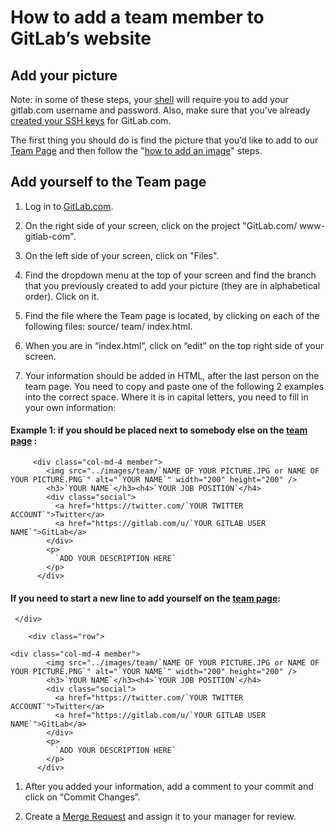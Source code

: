 # How to add a team member to GitLab’s website


## Add your picture
Note: in some of these steps, your
[shell](http://doc.gitlab.com/ce/gitlab-basics/start-using-git.html) will
require you to add your gitlab.com username and password. Also, make sure
that you've already [created your SSH
keys](http://doc.gitlab.com/ce/gitlab-basics/create-your-ssh-keys.html) for
GitLab.com.

The first thing you should do is find the picture that you’d like to add to
our [Team Page](https://about.gitlab.com/team/) and then follow the "[how
to add an image](http://doc.gitlab.com/ce/gitlab-basics/add-image.html)"
steps.

## Add yourself to the Team page

1. Log in to [GitLab.com](https://gitlab.com).

1. On the right side of your screen, click on the project "GitLab.com/ www-gitlab-com".

1. On the left side of your screen, click on "Files".

1. Find the dropdown menu at the top of your screen and find the branch that you previously created to add your picture (they are in alphabetical order). Click on it.

1. Find the file where the Team page is located, by clicking on each of the following files: source/ team/ index.html.

1. When you are in “index.html”, click on “edit” on the top right side of your screen.

1. Your information should be added in HTML, after the last person on the team page. You need to copy and paste one of the following 2 examples into the correct space. Where it is in capital letters, you need to fill in your own information:

#### Example 1: if you should be placed next to somebody else on the [team page](https://about.gitlab.com/team/) :
```
     <div class="col-md-4 member">
        <img src="../images/team/`NAME OF YOUR PICTURE.JPG or NAME OF YOUR PICTURE.PNG`" alt="`YOUR NAME`" width="200" height="200" />
        <h3>`YOUR NAME`</h3><h4>`YOUR JOB POSITION`</h4>
        <div class="social">
          <a href="https://twitter.com/`YOUR TWITTER ACCOUNT`">Twitter</a>
          <a href="https://gitlab.com/u/`YOUR GITLAB USER NAME`">GitLab</a>
        </div>
        <p>
          `ADD YOUR DESCRIPTION HERE`
        </p>
      </div>
```
#### If you need to start a new line to add yourself on the [team page](https://about.gitlab.com/team/):
```
 </div>

    <div class="row">

<div class="col-md-4 member">
        <img src="../images/team/`NAME OF YOUR PICTURE.JPG or NAME OF YOUR PICTURE.PNG`" alt="`YOUR NAME`" width="200" height="200" />
        <h3>`YOUR NAME`</h3><h4>`YOUR JOB POSITION`</h4>
        <div class="social">
          <a href="https://twitter.com/`YOUR TWITTER ACCOUNT`">Twitter</a>
          <a href="https://gitlab.com/u/`YOUR GITLAB USER NAME`">GitLab</a>
        </div>
        <p>
          `ADD YOUR DESCRIPTION HERE`
        </p>
      </div>
```

1. After you added your information, add a comment to your commit and click on “Commit Changes”.

1. Create a [Merge Request](http://doc.gitlab.com/ce/gitlab-basics/add-merge-request.html) and assign it to your manager for review.

